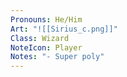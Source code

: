 ```yaml
---
Pronouns: He/Him
Art: "![[Sirius_c.png]]"
Class: Wizard
NoteIcon: Player
Notes: "- Super poly"
---
```

